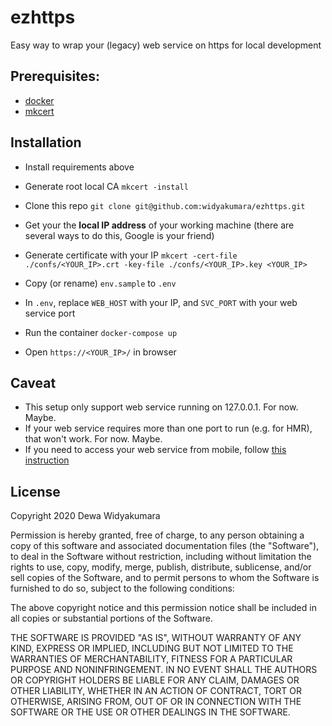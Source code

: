 # ezhttps
Easy way to wrap your (legacy) web service on https for local development

## Prerequisites:
* [docker](https://www.docker.com/products/docker-desktop)
* [mkcert](https://github.com/FiloSottile/mkcert)

## Installation
* Install requirements above

* Generate root local CA
  `mkcert -install`

* Clone this repo
  `git clone git@github.com:widyakumara/ezhttps.git`

* Get your the **local IP address** of your working machine (there are several ways to do this, Google is your friend)

* Generate certificate with your IP
  `mkcert -cert-file ./confs/<YOUR_IP>.crt -key-file ./confs/<YOUR_IP>.key <YOUR_IP>`

* Copy (or rename) `env.sample` to `.env`

* In `.env`, replace `WEB_HOST` with your IP, and `SVC_PORT` with your web service port

* Run the container
 `docker-compose up`

* Open `https://<YOUR_IP>/` in browser

## Caveat
* This setup only support web service running on 127.0.0.1. For now. Maybe.
* If your web service requires more than one port to run (e.g. for HMR), that won't work. For now. Maybe.
* If you need to access your web service from mobile, follow [this instruction](https://github.com/FiloSottile/mkcert#mobile-devices)

## License

Copyright 2020 Dewa Widyakumara

Permission is hereby granted, free of charge, to any person obtaining a copy of this software and associated documentation files (the "Software"), to deal in the Software without restriction, including without limitation the rights to use, copy, modify, merge, publish, distribute, sublicense, and/or sell copies of the Software, and to permit persons to whom the Software is furnished to do so, subject to the following conditions:

The above copyright notice and this permission notice shall be included in all copies or substantial portions of the Software.

THE SOFTWARE IS PROVIDED "AS IS", WITHOUT WARRANTY OF ANY KIND, EXPRESS OR IMPLIED, INCLUDING BUT NOT LIMITED TO THE WARRANTIES OF MERCHANTABILITY, FITNESS FOR A PARTICULAR PURPOSE AND NONINFRINGEMENT. IN NO EVENT SHALL THE AUTHORS OR COPYRIGHT HOLDERS BE LIABLE FOR ANY CLAIM, DAMAGES OR OTHER LIABILITY, WHETHER IN AN ACTION OF CONTRACT, TORT OR OTHERWISE, ARISING FROM, OUT OF OR IN CONNECTION WITH THE SOFTWARE OR THE USE OR OTHER DEALINGS IN THE SOFTWARE.

